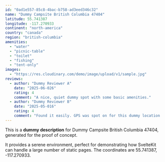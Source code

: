 ```yaml
---
id: "0ad1e557-85c8-4bac-b758-ad3eed346c32"
name: "Dummy Campsite British Columbia 47404"
latitude: 55.741387
longitude: -117.270933
continent: "north-america"
country: "canada"
region: "british-columbia"
amenities:
  - "water"
  - "picnic-table"
  - "toilet"
  - "fishing"
  - "tent-only"
images:
  - "https://res.cloudinary.com/demo/image/upload/v1/sample.jpg"
reviews:
  - author: "Dummy Reviewer A"
    date: "2025-06-026"
    rating: 4
    comment: "A nice, quiet dummy spot with some basic amenities."
  - author: "Dummy Reviewer B"
    date: "2025-05-016"
    rating: 4
    comment: "Found it easily. GPS was spot on for this dummy location."
---
```


This is a **dummy description** for Dummy Campsite British Columbia 47404, generated for the proof of concept.

It provides a serene environment, perfect for demonstrating how SvelteKit can handle a large number of static pages. The coordinates are 55.741387, -117.270933.

